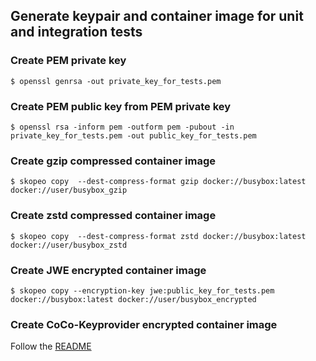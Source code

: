 ## Generate keypair and container image for unit and integration tests

### Create PEM private key
```shell
$ openssl genrsa -out private_key_for_tests.pem
```

### Create PEM public key from PEM private key
```shell
$ openssl rsa -inform pem -outform pem -pubout -in private_key_for_tests.pem -out public_key_for_tests.pem
```

### Create gzip compressed container image
```shell
$ skopeo copy  --dest-compress-format gzip docker://busybox:latest docker://user/busybox_gzip
```

### Create zstd compressed container image
```shell
$ skopeo copy  --dest-compress-format zstd docker://busybox:latest docker://user/busybox_zstd
```

### Create JWE encrypted container image
```shell
$ skopeo copy --encryption-key jwe:public_key_for_tests.pem docker://busybox:latest docker://user/busybox_encrypted
```

### Create CoCo-Keyprovider encrypted container image
Follow the [README](https://github.com/confidential-containers/guest-components/blob/main/attestation-agent/coco_keyprovider/README.md)
